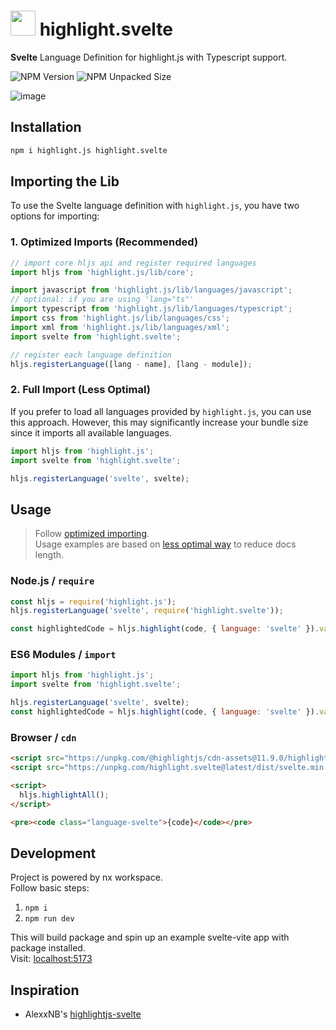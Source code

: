 # <img src="https://svelte.dev/favicon.png" height="40"> highlight.svelte

**Svelte** Language Definition for highlight.js with Typescript support.

![NPM Version](https://img.shields.io/npm/v/highlight.svelte?style=for-the-badge)
![NPM Unpacked Size](https://img.shields.io/npm/unpacked-size/highlight.svelte?style=for-the-badge)

![image](https://github.com/user-attachments/assets/91b34879-5347-4cf6-844f-041d93f002a6)

## Installation

```bash
npm i highlight.js highlight.svelte
```

## Importing the Lib

To use the Svelte language definition with `highlight.js`, you have two options for importing:

### 1. Optimized Imports (Recommended)

```js
// import core hljs api and register required languages
import hljs from 'highlight.js/lib/core';

import javascript from 'highlight.js/lib/languages/javascript';
// optional: if you are using 'lang="ts"'
import typescript from 'highlight.js/lib/languages/typescript';
import css from 'highlight.js/lib/languages/css';
import xml from 'highlight.js/lib/languages/xml';
import svelte from 'highlight.svelte';

// register each language definition
hljs.registerLanguage([lang - name], [lang - module]);
```

### 2. Full Import (Less Optimal)

If you prefer to load all languages provided by `highlight.js`, you can use this approach. However, this may significantly increase your bundle size since it imports all available languages.

```js
import hljs from 'highlight.js';
import svelte from 'highlight.svelte';

hljs.registerLanguage('svelte', svelte);
```

## Usage

> Follow [optimized importing](#1-optimized-imports-recommended).\
> Usage examples are based on [less optimal way](#2-full-import-less-optimal) to reduce docs length.

### Node.js / `require`

```js
const hljs = require('highlight.js');
hljs.registerLanguage('svelte', require('highlight.svelte'));

const highlightedCode = hljs.highlight(code, { language: 'svelte' }).value;
```

### ES6 Modules / `import`

```js
import hljs from 'highlight.js';
import svelte from 'highlight.svelte';

hljs.registerLanguage('svelte', svelte);
const highlightedCode = hljs.highlight(code, { language: 'svelte' }).value;
```

### Browser / `cdn`

```html
<script src="https://unpkg.com/@highlightjs/cdn-assets@11.9.0/highlight.min.js"></script>
<script src="https://unpkg.com/highlight.svelte@latest/dist/svelte.min.js"></script>

<script>
  hljs.highlightAll();
</script>

<pre><code class="language-svelte">{code}</code></pre>
```

## Development

Project is powered by nx workspace.\
Follow basic steps:

1. `npm i`
2. `npm run dev`

This will build package and spin up an example svelte-vite app with package installed.\
Visit: [localhost:5173](http://localhost:5173)

## Inspiration

 - AlexxNB's [highlightjs-svelte](https://github.com/AlexxNB/highlightjs-svelte)
